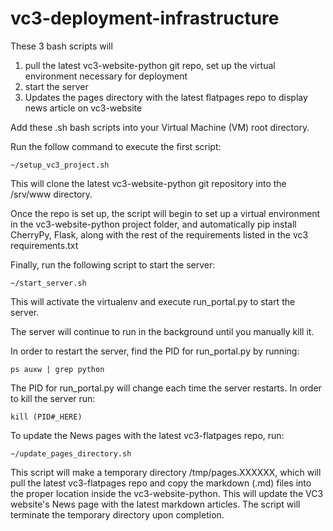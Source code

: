 # vc3-deployment-infrastructure

These 3 bash scripts will

1) pull the latest vc3-website-python git repo, set up the virtual environment necessary for deployment
2) start the server
3) Updates the pages directory with the latest flatpages repo to display news article on vc3-website


Add these .sh bash scripts into your Virtual Machine (VM) root directory.

Run the follow command to execute the first script:

    ~/setup_vc3_project.sh

This will clone the latest vc3-website-python git repository into the /srv/www directory.

Once the repo is set up, the script will begin to set up a virtual environment in the vc3-website-python project folder, and automatically pip install CherryPy, Flask, along with the rest of the requirements listed in the vc3 requirements.txt

Finally, run the following script to start the server:

    ~/start_server.sh

This will activate the virtualenv and execute run_portal.py to start the server.

The server will continue to run in the background until you manually kill it.

In order to restart the server, find the PID for run_portal.py by running:

    ps auxw | grep python

The PID for run_portal.py will change each time the server restarts. In order to kill the server run:

    kill (PID#_HERE)

To update the News pages with the latest vc3-flatpages repo, run:
    
    ~/update_pages_directory.sh

This script will make a temporary directory /tmp/pages.XXXXXX, which will pull the latest vc3-flatpages repo and copy the markdown (.md) files into the proper location inside the vc3-website-python. This will update the VC3 website's News page with the latest markdown articles. The script will terminate the temporary directory upon completion.
